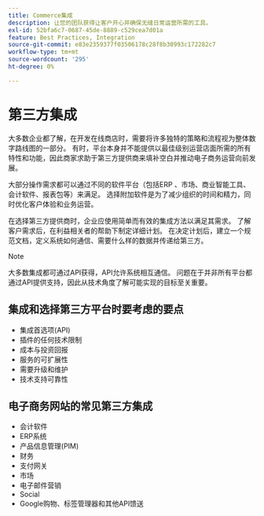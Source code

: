 ```yaml
---
title: Commerce集成
description: 让您的团队获得让客户开心并确保无缝日常运营所需的工具。
exl-id: 52bfa6c7-0687-45de-8889-c529cea7d01a
feature: Best Practices, Integration
source-git-commit: e83e2359377f03506178c28f8b30993c172282c7
workflow-type: tm+mt
source-wordcount: '295'
ht-degree: 0%

---
```


# 第三方集成

大多数企业都了解，在开发在线商店时，需要将许多独特的策略和流程视为整体数字路线图的一部分。 有时，平台本身并不能提供以最佳级别运营店面所需的所有特性和功能，因此商家求助于第三方提供商来填补空白并推动电子商务运营向前发展。

大部分操作需求都可以通过不同的软件平台（包括ERP 、市场、商业智能工具、会计软件、报表包等）来满足。 选择附加软件是为了减少组织的时间和精力，同时优化客户体验和业务运营。

在选择第三方提供商时，企业应使用简单而有效的集成方法以满足其需求。 了解客户需求后，在利益相关者的帮助下制定详细计划。 在决定计划后，建立一个规范文档，定义系统如何通信、需要什么样的数据并传递给第三方。

>[!NOTE]
>
>大多数集成都可通过API获得，API允许系统相互通信。 问题在于并非所有平台都通过API提供支持，因此从技术角度了解可能实现的目标至关重要。

## 集成和选择第三方平台时要考虑的要点

- 集成首选项(API)
- 插件的任何技术限制
- 成本与投资回报
- 服务的可扩展性
- 需要升级和维护
- 技术支持可靠性

## 电子商务网站的常见第三方集成

- 会计软件
- ERP系统
- 产品信息管理(PIM)
- 财务
- 支付网关
- 市场
- 电子邮件营销
- Social
- Google购物、标签管理器和其他API馈送
